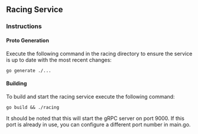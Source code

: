 ## Racing Service

### Instructions

#### Proto Generation
Execute the following command in the racing directory to ensure the service is up to date with the most recent changes:

```
go generate ./...
```

#### Building
To build and start the racing service execute the following command:

```
go build && ./racing
```

It should be noted that this will start the gRPC server on port 9000. If this port is already in use, you can configure a different port number in main.go.
